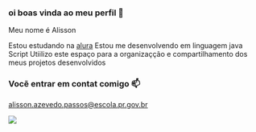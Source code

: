 ###  oi boas vinda ao meu perfil 🥇

Meu nome é Alisson

Estou estudando na [alura](https://www.alura.com.br)
Estou me desenvolvendo em linguagem java Script
Utiilizo este espaço para a organizaçção e compartilhamento dos meus projetos desenvolvidos

###  Vocẽ entrar em contat comigo 📫

alisson.azevedo.passos@escola.pr.gov.br

![](https://media.tenor.com/KyQn8EktSfsAAAAM/cassio-guitarra.gif)
